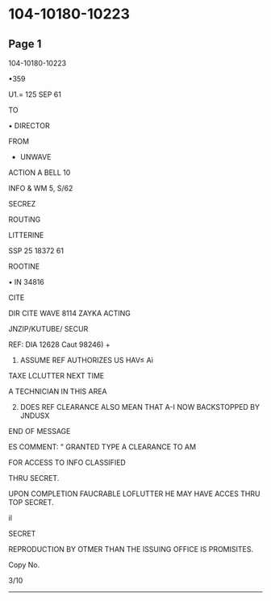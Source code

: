 # 104-10180-10223

## Page 1

104-10180-10223

•359

U1.= 125 SEP 61

TO

• DIRECTOR

FROM

* UNWAVE

ACTION A BELL 10

INFO & WM 5, S/62

SECREZ

ROUTiNG

LITTERINE

SSP 25 18372 61

ROOTINE

• IN 34816

CITE

DIR CITE WAVE 8114 ZAYKA ACTING

JNZIP/KUTUBE/ SECUR

REF: DIA 12628 Caut 98246) +

1. ASSUME REF AUTHORIZES US HAV≤ Aì

TAXE LCLUTTER NEXT TIME

A TECHNICIAN IN THIS AREA

2. DOES REF CLEARANCE ALSO MEAN THAT A-I NOW BACKSTOPPED BY JNDUSX

END OF MESSAGE

ES COMMENT: " GRANTED TYPE A CLEARANCE TO AM

FOR ACCESS TO INFO CLASSIFIED

THRU SECRET.

UPON COMPLETION FAUCRABLE LOFLUTTER HE MAY HAVE ACCES THRU TOP SECRET.

il

SECRET

REPRODUCTION BY OTMER THAN THE ISSUING OFFICE IS PROMISITES.

Copy No.

3/10

---

